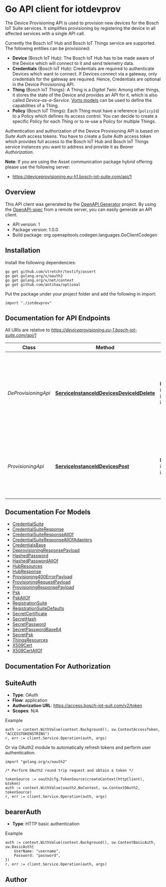 # Go API client for iotdevprov

The Device Provisioning API is used to provision new devices for the Bosch IoT Suite services. It simplifies
provisioning by registering the device in all affected services with a single API call.

Currently the Bosch IoT Hub and Bosch IoT Things service are supported.
The following entities can be provisioned:
* **Device** (Bosch IoT Hub): The Bosch IoT Hub has to be made aware of the Device which will connect to it and send
telemetry data.
* **Credentials** (Bosch IoT Hub): Credentials are required to authenticate Devices which want to connect. If
Devices connect via a gateway, only credentials for the gateway are required. Hence, Credentials are optional in
the Device Provisioning API.
* **Thing** (Bosch IoT Things): A Thing is a *Digital Twin*: Among other things, it stores the state of the
Device and provides an API for it, which is also called *Device-as-a-Service*. [Vorto models](https://vorto.eclipse.org) can be used to define
the capabilities of a Thing.
* **Policy** (Bosch IoT Things): Each Thing must have a reference (`policyId`) to a Policy which defines its access
 control. You can decide to create a specific Policy for each Thing or to re-use a Policy for multiple Things.

Authentication and authorization of the Device Provisioning API is based on *Suite Auth* access tokens. You have
to create a Suite Auth access token which provides full access to the Bosch IoT Hub and Bosch IoT
Things service instances you want to address and provide it as *Bearer Authorization*.

**Note**: If you are using the Asset communication package hybrid offering please use the following server:
- https://deviceprovisioning.eu-h1.bosch-iot-suite.com/api/1


## Overview
This API client was generated by the [OpenAPI Generator](https://openapi-generator.tech) project.  By using the [OpenAPI-spec](https://www.openapis.org/) from a remote server, you can easily generate an API client.

- API version: 1
- Package version: 1.0.0
- Build package: org.openapitools.codegen.languages.GoClientCodegen

## Installation

Install the following dependencies:

```shell
go get github.com/stretchr/testify/assert
go get golang.org/x/oauth2
go get golang.org/x/net/context
go get github.com/antihax/optional
```

Put the package under your project folder and add the following in import:

```golang
import "./iotdevprov"
```

## Documentation for API Endpoints

All URIs are relative to *https://deviceprovisioning.eu-1.bosch-iot-suite.com/api/1*

Class | Method | HTTP request | Description
------------ | ------------- | ------------- | -------------
*DeProvisioningApi* | [**ServiceInstanceIdDevicesDeviceIdDelete**](docs/DeProvisioningApi.md#serviceinstanceiddevicesdeviceiddelete) | **Delete** /{service-instance-id}/devices/{device-id} | De-provisioning a device: Deletes the device, thing, policy and credentials by ID in the underlying Bosch IoT Suite services. 
*ProvisioningApi* | [**ServiceInstanceIdDevicesPost**](docs/ProvisioningApi.md#serviceinstanceiddevicespost) | **Post** /{service-instance-id}/devices | Provision a device: Creates the required resources in the underlying Bosch IoT Suite services. 


## Documentation For Models

 - [CredentialSuite](docs/CredentialSuite.md)
 - [CredentialSuiteResponse](docs/CredentialSuiteResponse.md)
 - [CredentialSuiteResponseAllOf](docs/CredentialSuiteResponseAllOf.md)
 - [CredentialSuiteResponseAllOfAdapters](docs/CredentialSuiteResponseAllOfAdapters.md)
 - [CredentialsBase](docs/CredentialsBase.md)
 - [DeprovisioningResponsePayload](docs/DeprovisioningResponsePayload.md)
 - [HashedPassword](docs/HashedPassword.md)
 - [HashedPasswordAllOf](docs/HashedPasswordAllOf.md)
 - [HubResources](docs/HubResources.md)
 - [HubResponse](docs/HubResponse.md)
 - [Provisioning400ErrorPayload](docs/Provisioning400ErrorPayload.md)
 - [ProvisioningRequestPayload](docs/ProvisioningRequestPayload.md)
 - [ProvisioningResponsePayload](docs/ProvisioningResponsePayload.md)
 - [Psk](docs/Psk.md)
 - [PskAllOf](docs/PskAllOf.md)
 - [RegistrationSuite](docs/RegistrationSuite.md)
 - [RegistrationSuiteDefaults](docs/RegistrationSuiteDefaults.md)
 - [SecretCertificate](docs/SecretCertificate.md)
 - [SecretHash](docs/SecretHash.md)
 - [SecretPassword](docs/SecretPassword.md)
 - [SecretPasswordBase64](docs/SecretPasswordBase64.md)
 - [SecretPsk](docs/SecretPsk.md)
 - [ThingsResources](docs/ThingsResources.md)
 - [X509Cert](docs/X509Cert.md)
 - [X509CertAllOf](docs/X509CertAllOf.md)


## Documentation For Authorization



## SuiteAuth


- **Type**: OAuth
- **Flow**: application
- **Authorization URL**: https://access.bosch-iot-suit.com/v2/token
- **Scopes**: N/A

Example

```golang
auth := context.WithValue(context.Background(), sw.ContextAccessToken, "ACCESSTOKENSTRING")
r, err := client.Service.Operation(auth, args)
```

Or via OAuth2 module to automatically refresh tokens and perform user authentication.

```golang
import "golang.org/x/oauth2"

/* Perform OAuth2 round trip request and obtain a token */

tokenSource := oauth2cfg.TokenSource(createContext(httpClient), &token)
auth := context.WithValue(oauth2.NoContext, sw.ContextOAuth2, tokenSource)
r, err := client.Service.Operation(auth, args)
```


## bearerAuth

- **Type**: HTTP basic authentication

Example

```golang
auth := context.WithValue(context.Background(), sw.ContextBasicAuth, sw.BasicAuth{
    UserName: "username",
    Password: "password",
})
r, err := client.Service.Operation(auth, args)
```



## Author



